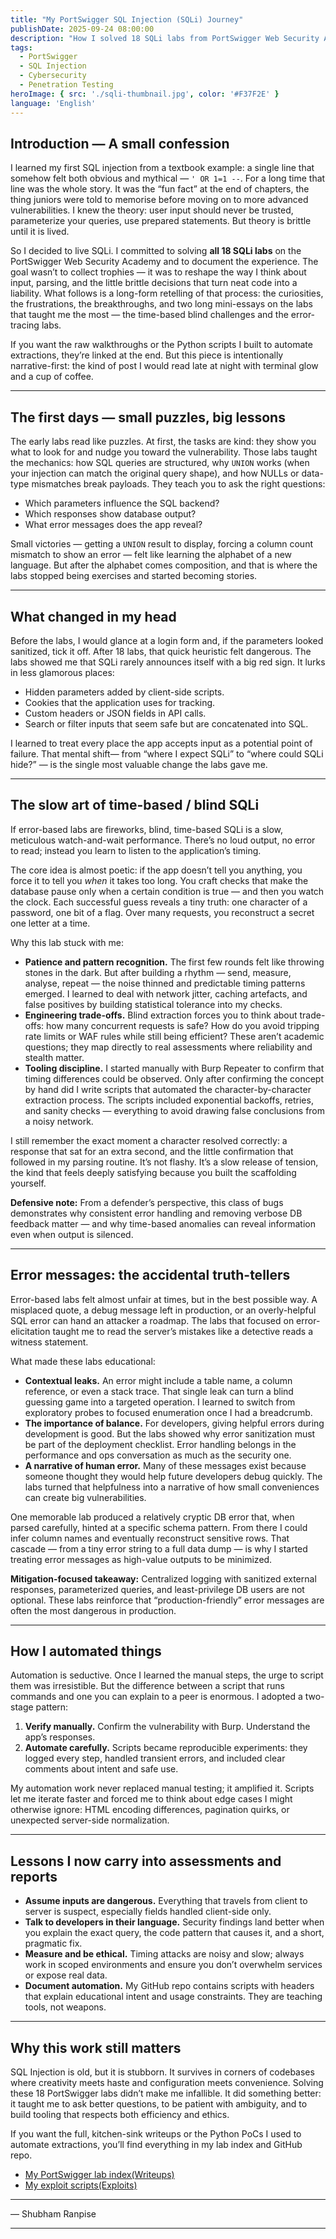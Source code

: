 ```yaml
---
title: "My PortSwigger SQL Injection (SQLi) Journey"
publishDate: 2025-09-24 08:00:00
description: "How I solved 18 SQLi labs from PortSwigger Web Security Academy, what I learned, and how I automated the exploits with Python."
tags:
  - PortSwigger
  - SQL Injection
  - Cybersecurity
  - Penetration Testing
heroImage: { src: './sqli-thumbnail.jpg', color: '#F37F2E' }
language: 'English'
---
```


## Introduction — A small confession

I learned my first SQL injection from a textbook example: a single line that somehow felt both obvious and mythical — `' OR 1=1 --`. For a long time that line was the whole story. It was the “fun fact” at the end of chapters, the thing juniors were told to memorise before moving on to more advanced vulnerabilities. I knew the theory: user input should never be trusted, parameterize your queries, use prepared statements. But theory is brittle until it is lived.

So I decided to live SQLi. I committed to solving **all 18 SQLi labs** on the PortSwigger Web Security Academy and to document the experience. The goal wasn’t to collect trophies — it was to reshape the way I think about input, parsing, and the little brittle decisions that turn neat code into a liability. What follows is a long-form retelling of that process: the curiosities, the frustrations, the breakthroughs, and two long mini-essays on the labs that taught me the most — the time-based blind challenges and the error-tracing labs.

If you want the raw walkthroughs or the Python scripts I built to automate extractions, they’re linked at the end. But this piece is intentionally narrative-first: the kind of post I would read late at night with terminal glow and a cup of coffee.

---

## The first days — small puzzles, big lessons

The early labs read like puzzles. At first, the tasks are kind: they show you what to look for and nudge you toward the vulnerability. Those labs taught the mechanics: how SQL queries are structured, why `UNION` works (when your injection can match the original query shape), and how NULLs or data-type mismatches break payloads. They teach you to ask the right questions:

- Which parameters influence the SQL backend?
- Which responses show database output?
- What error messages does the app reveal?

Small victories — getting a `UNION` result to display, forcing a column count mismatch to show an error — felt like learning the alphabet of a new language. But after the alphabet comes composition, and that is where the labs stopped being exercises and started becoming stories.

---

## What changed in my head

Before the labs, I would glance at a login form and, if the parameters looked sanitized, tick it off. After 18 labs, that quick heuristic felt dangerous. The labs showed me that SQLi rarely announces itself with a big red sign. It lurks in less glamorous places:

- Hidden parameters added by client-side scripts.
- Cookies that the application uses for tracking.
- Custom headers or JSON fields in API calls.
- Search or filter inputs that seem safe but are concatenated into SQL.

I learned to treat every place the app accepts input as a potential point of failure. That mental shift— from “where I expect SQLi” to “where could SQLi hide?” — is the single most valuable change the labs gave me.

---

## The slow art of time-based / blind SQLi

If error-based labs are fireworks, blind, time-based SQLi is a slow, meticulous watch-and-wait performance. There’s no loud output, no error to read; instead you learn to listen to the application’s timing.

The core idea is almost poetic: if the app doesn’t tell you anything, you force it to tell you *when* it takes too long. You craft checks that make the database pause only when a certain condition is true — and then you watch the clock. Each successful guess reveals a tiny truth: one character of a password, one bit of a flag. Over many requests, you reconstruct a secret one letter at a time.

Why this lab stuck with me:

- **Patience and pattern recognition.** The first few rounds felt like throwing stones in the dark. But after building a rhythm — send, measure, analyse, repeat — the noise thinned and predictable timing patterns emerged. I learned to deal with network jitter, caching artefacts, and false positives by building statistical tolerance into my checks.
- **Engineering trade-offs.** Blind extraction forces you to think about trade-offs: how many concurrent requests is safe? How do you avoid tripping rate limits or WAF rules while still being efficient? These aren’t academic questions; they map directly to real assessments where reliability and stealth matter.
- **Tooling discipline.** I started manually with Burp Repeater to confirm that timing differences could be observed. Only after confirming the concept by hand did I write scripts that automated the character-by-character extraction process. The scripts included exponential backoffs, retries, and sanity checks — everything to avoid drawing false conclusions from a noisy network.

I still remember the exact moment a character resolved correctly: a response that sat for an extra second, and the little confirmation that followed in my parsing routine. It’s not flashy. It’s a slow release of tension, the kind that feels deeply satisfying because you built the scaffolding yourself.

**Defensive note:** From a defender’s perspective, this class of bugs demonstrates why consistent error handling and removing verbose DB feedback matter — and why time-based anomalies can reveal information even when output is silenced.

---

## Error messages: the accidental truth-tellers

Error-based labs felt almost unfair at times, but in the best possible way. A misplaced quote, a debug message left in production, or an overly-helpful SQL error can hand an attacker a roadmap. The labs that focused on error-elicitation taught me to read the server’s mistakes like a detective reads a witness statement.

What made these labs educational:

- **Contextual leaks.** An error might include a table name, a column reference, or even a stack trace. That single leak can turn a blind guessing game into a targeted operation. I learned to switch from exploratory probes to focused enumeration once I had a breadcrumb.
- **The importance of balance.** For developers, giving helpful errors during development is good. But the labs showed why error sanitization must be part of the deployment checklist. Error handling belongs in the performance and ops conversation as much as the security one.
- **A narrative of human error.** Many of these messages exist because someone thought they would help future developers debug quickly. The labs turned that helpfulness into a narrative of how small conveniences can create big vulnerabilities.

One memorable lab produced a relatively cryptic DB error that, when parsed carefully, hinted at a specific schema pattern. From there I could infer column names and eventually reconstruct sensitive rows. That cascade — from a tiny error string to a full data dump — is why I started treating error messages as high-value outputs to be minimized.

**Mitigation-focused takeaway:** Centralized logging with sanitized external responses, parameterized queries, and least-privilege DB users are not optional. These labs reinforce that “production-friendly” error messages are often the most dangerous in production.

---

## How I automated things

Automation is seductive. Once I learned the manual steps, the urge to script them was irresistible. But the difference between a script that runs commands and one you can explain to a peer is enormous. I adopted a two-stage pattern:

1. **Verify manually.** Confirm the vulnerability with Burp. Understand the app’s responses.
2. **Automate carefully.** Scripts became reproducible experiments: they logged every step, handled transient errors, and included clear comments about intent and safe use.

My automation work never replaced manual testing; it amplified it. Scripts let me iterate faster and forced me to think about edge cases I might otherwise ignore: HTML encoding differences, pagination quirks, or unexpected server-side normalization.

---

## Lessons I now carry into assessments and reports

- **Assume inputs are dangerous.** Everything that travels from client to server is suspect, especially fields handled client-side only.
- **Talk to developers in their language.** Security findings land better when you explain the exact query, the code pattern that causes it, and a short, pragmatic fix.
- **Measure and be ethical.** Timing attacks are noisy and slow; always work in scoped environments and ensure you don’t overwhelm services or expose real data.
- **Document automation.** My GitHub repo contains scripts with headers that explain educational intent and usage constraints. They are teaching tools, not weapons.

---

## Why this work still matters

SQL Injection is old, but it is stubborn. It survives in corners of codebases where creativity meets haste and configuration meets convenience. Solving these 18 PortSwigger labs didn’t make me infallible. It did something better: it taught me to ask better questions, to be patient with ambiguity, and to build tooling that respects both efficiency and ethics.

If you want the full, kitchen-sink writeups or the Python PoCs I used to automate extractions, you’ll find everything in my lab index and GitHub repo.

- [My PortSwigger lab index(Writeups)](https://shubhamranpise.com/portswigger-labs)  
- [My exploit scripts(Exploits)](https://github.com/ShubhamNR007/portswigger-labs-exploits/tree/main/SQLi)

---

— Shubham Ranpise

---